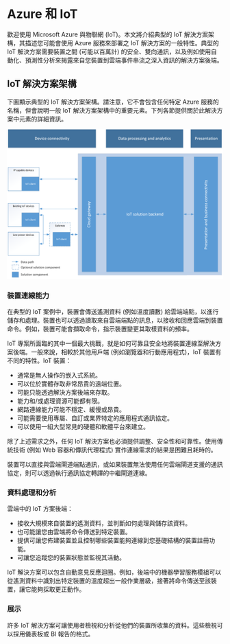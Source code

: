 # Azure 和 IoT

歡迎使用 Microsoft Azure 與物聯網 (IoT)。本文將介紹典型的 IoT 解決方案架構，其描述您可能會使用 Azure 服務來部署之 IoT 解決方案的一般特性。典型的 IoT 解決方案需要裝置之間 (可能以百萬計) 的安全、雙向通訊，以及例如使用自動化、預測性分析來揭露來自您裝置到雲端事件串流之深入資訊的解決方案後端。

## IoT 解決方案架構

下圖顯示典型的 IoT 解決方案架構。請注意，它不會包含任何特定 Azure 服務的名稱，但會說明一般 IoT 解決方案架構中的重要元素。下列各節提供關於此解決方案中元素的詳細資訊。

![IoT 解決方案架構][img-solution-architecture]

### 裝置連線能力

在典型的 IoT 案例中，裝置會傳送遙測資料 (例如溫度讀數) 給雲端端點，以進行儲存和處理。裝置也可以透過讀取來自雲端端點的訊息，以接收和回應雲端到裝置命令。例如，裝置可能會擷取命令，指示裝置變更其取樣資料的頻率。

IoT 專案所面臨的其中一個最大挑戰，就是如何可靠且安全地將裝置連線至解決方案後端。一般來說，相較於其他用戶端 (例如瀏覽器和行動應用程式)，IoT 裝置有不同的特性。IoT 裝置：

- 通常是無人操作的嵌入式系統。
- 可以位於實體存取非常昂貴的遠端位置。
- 可能只能透過解決方案後端來存取。
- 能力和/或處理資源可能都有限。
- 網路連線能力可能不穩定、緩慢或昂貴。
- 可能需要使用專屬、自訂或業界特定的應用程式通訊協定。
- 可以使用一組大型常見的硬體和軟體平台來建立。

除了上述需求之外，任何 IoT 解決方案也必須提供調整、安全性和可靠性。使用傳統技術 (例如 Web 容器和傳訊代理程式) 實作連線需求的結果是困難且耗時的。

裝置可以直接與雲端閘道端點通訊，或如果裝置無法使用任何雲端閘道支援的通訊協定，則可以透過執行通訊協定轉譯的中繼閘道連線。

### 資料處理和分析

雲端中的 IoT 方案後端：

- 接收大規模來自裝置的遙測資料，並判斷如何處理與儲存該資料。 
- 也可能讓您由雲端將命令傳送到特定裝置。
- 提供可讓您佈建裝置並且控制哪些裝置能夠連線到您基礎結構的裝置註冊功能。
- 可讓您追蹤您的裝置狀態並監視其活動。

IoT 解決方案可以包含自動意見反應迴圈。例如，後端中的機器學習服務模組可以從遙測資料中識別出特定裝置的溫度超出一般作業層級，接著將命令傳送至該裝置，讓它能夠採取更正動作。

### 展示

許多 IoT 解決方案可讓使用者檢視和分析從他們的裝置所收集的資料。這些檢視可以採用儀表板或 BI 報告的格式。

[img-solution-architecture]: ./media/iot-azure-and-iot/iot-reference-architecture.png

[lnk-machinelearning]: http://azure.microsoft.com/services/machine-learning/
[Azure IoT Suite]: http://azure.microsoft.com/solutions/iot

<!---HONumber=AcomDC_0204_2016-->